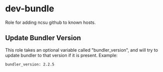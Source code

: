 # dev-bundle
Role for adding ncsu github to known hosts.

## Update Bundler Version

This role takes an optional variable called "bundler_version", and will
try to update bundler to that version if it is present. Example:

``` bundler_version: 2.2.5 ```
